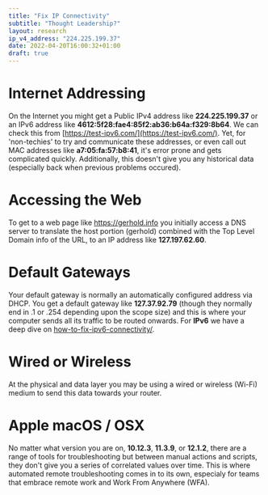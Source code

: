 ```yaml
---
title: "Fix IP Connectivity"
subtitle: "Thought Leadership?"
layout: research
ip_v4_address: "224.225.199.37"
date: 2022-04-20T16:00:32+01:00
draft: true
---
```


# Internet Addressing
On the Internet you might get a Public IPv4 address like **224.225.199.37** or an IPv6 address like **4612:5f28:fae4:85f2:ab36:b64a:f329:8b64**. We can check this from [https://test-ipv6.com/](https://test-ipv6.com/). Yet, for 'non-techies' to try and communicate these addresses, or even call out MAC addresses like **a7:05:fa:57:b8:41**, it's error prone and gets complicated quickly. Additionally, this doesn't give you any historical data (especially back when previous problems occured).

# Accessing the Web
To get to a web page like https://gerhold.info you initially access a DNS server to translate the host portion (gerhold) combined with the Top Level Domain info of the URL, to an IP address like **127.197.62.60**. 

# Default Gateways
Your default gateway is normally an automatically configured address via DHCP. You get a default gateway like **127.37.92.79** (though they normally end in .1 or .254 depending upon the scope size) and this is where your computer sends all its traffic to be routed onwards. For **IPv6** we have a deep dive on [how-to-fix-ipv6-connectivity/](/blog/how-to-fix-ipv6-connectivity/).

# Wired or Wireless
At the physical and data layer you may be using a wired or wireless (Wi-Fi) medium to send this data towards your router. 

# Apple macOS / OSX
No matter what version you are on, **10.12.3**, **11.3.9**, or **12.1.2**, there are a range of tools for troubleshooting but between manual actions and scripts, they don't give you a series of correlated values over time. This is where automated remote troubleshooting comes in to its own, especialy for teams that embrace remote work and Work From Anywhere (WFA).
